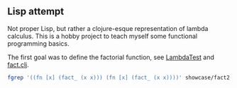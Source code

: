 ## Lisp attempt

Not proper Lisp, but rather a clojure-esque representation of lambda calculus. This is a hobby project to teach myself some functional programming basics.

The first goal was to define the factorial function, see [LambdaTest](https://github.com/h908714124/lisp-attempt/blob/master/src/test/java/com/mypack/eval/LambdaTest.java) and [fact.clj](https://github.com/h908714124/lisp-attempt/blob/master/src/clj/fact.clj).

````sh
fgrep '((fn [x] (fact_ (x x))) (fn [x] (fact_ (x x))))' showcase/fact2.clj
````

